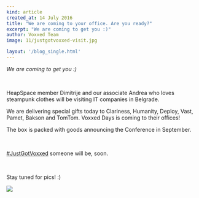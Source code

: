 ```yaml
---
kind: article
created_at: 14 July 2016
title: "We are coming to your office. Are you ready?"
excerpt: "We are coming to get you :)"
author: Voxxed Team
image: 11/justgotvoxxed-visit.jpg

layout: '/blog_single.html'
---
```


_We are coming to get you :)_

<br />

HeapSpace member Dimitrije and our associate Andrea who loves steampunk clothes will be visiting IT companies in Belgrade.

We are delivering special gifts today to Clariness, Humanity, Deploy, Vast, Pamet, Bakson and TomTom. Voxxed Days is coming to their offices!

The box is packed with goods announcing the Conference in September.

<br />

[\#JustGotVoxxed]() someone will be, soon.

<br />

Stay tuned for pics! :)

![](../11/humanity.jpg)